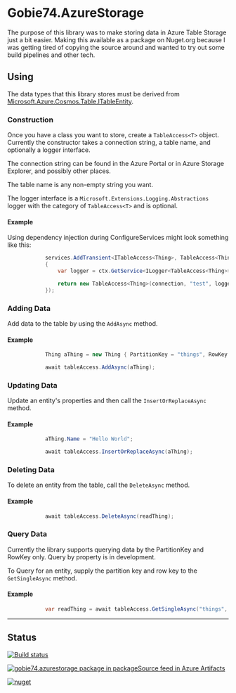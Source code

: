 # Gobie74.AzureStorage
The purpose of this library was to make storing data in Azure Table Storage just a bit easier.  Making this available as a package on Nuget.org because I was getting tired of copying the source around and wanted to try out some build pipelines and other tech.

## Using

The data types that this library stores must be derived from [Microsoft.Azure.Cosmos.Table.ITableEntity](https://docs.microsoft.com/en-us/azure/cosmos-db/tutorial-develop-table-dotnet#define-the-entity).

### Construction

Once you have a class you want to store, create a `TableAccess<T>` object.  Currently the constructor takes a connection string, a table name, and optionally a logger interface.

The connection string can be found in the Azure Portal or in Azure Storage Explorer, and possibly other places.

The table name is any non-empty string you want.

The logger interface is a `Microsoft.Extensions.Logging.Abstractions` logger with the category of `TableAccess<T>` and is optional.

#### Example
Using dependency injection during ConfigureServices might look something like this:

```c#
            services.AddTransient<ITableAccess<Thing>, TableAccess<Thing>>((ctx) =>
            {
                var logger = ctx.GetService<ILogger<TableAccess<Thing>>>();

                return new TableAccess<Thing>(connection, "test", logger);
            });
```

### Adding Data

Add data to the table by using the `AddAsync` method.

#### Example

```c#
            Thing aThing = new Thing { PartitionKey = "things", RowKey = "1", Name = "Hello" };

            await tableAccess.AddAsync(aThing);
```

### Updating Data

Update an entity's properties and then call the `InsertOrReplaceAsync` method.

#### Example

```c#
            aThing.Name = "Hello World";

            await tableAccess.InsertOrReplaceAsync(aThing);
```

### Deleting Data

To delete an entity from the table, call the `DeleteAsync` method.

#### Example

```c#
            await tableAccess.DeleteAsync(readThing);
```

### Query Data

Currently the library supports querying data by the PartitionKey and RowKey only.  Query by property is in development.

To Query for an entity, supply the partition key and row key to the `GetSingleAsync` method.

#### Example

```C#
            var readThing = await tableAccess.GetSingleAsync("things", "1");
```

---

## Status

[![Build status](https://dev.azure.com/gobie74/github/_apis/build/status/dmelinosky.AzureStorage)](https://dev.azure.com/gobie74/github/_build/latest?definitionId=15)

[![gobie74.azurestorage package in packageSource feed in Azure Artifacts](https://feeds.dev.azure.com/gobie74/_apis/public/Packaging/Feeds/8bd63402-db7d-41c2-ad0f-21c6b6106e0b/Packages/0b0cfcf4-272c-40dd-8398-898da22b1085/Badge)](https://dev.azure.com/gobie74/github/_packaging?_a=package&feed=8bd63402-db7d-41c2-ad0f-21c6b6106e0b&package=0b0cfcf4-272c-40dd-8398-898da22b1085&preferRelease=true)

[![nuget](https://img.shields.io/nuget/v/Gobie74.AzureStorage.svg)](https://github.com/dmelinosky/AzureStorage)